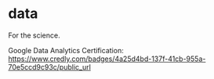 # data
For the science.

Google Data Analytics Certification:
https://www.credly.com/badges/4a25d4bd-137f-41cb-955a-70e5ccd9c93c/public_url
